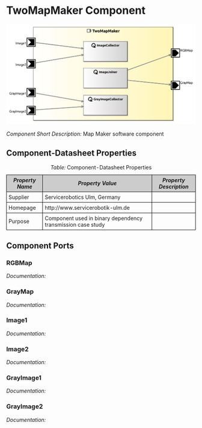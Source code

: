 <!--- This file is generated from the TwoMapMaker.componentDocumentation model --->
<!--- do not modify this file manually as it will by automatically overwritten by the code generator, modify the model instead and re-generate this file --->

# TwoMapMaker Component

<img src="model/TwoMapMakerComponentDefinition.jpg" alt="TwoMapMaker-ComponentImage" width="1000">

*Component Short Description:* Map Maker software component


## Component-Datasheet Properties

<table style="border-collapse:collapse;">
<caption><i>Table:</i> Component-Datasheet Properties</caption>
<tr style="background-color:#ccc;">
<th style="border:1px solid black; padding: 5px;"><i>Property Name</i></th>
<th style="border:1px solid black; padding: 5px;"><i>Property Value</i></th>
<th style="border:1px solid black; padding: 5px;"><i>Property Description</i></th>
</tr>
<tr>
<td style="border:1px solid black; padding: 5px;">Supplier</td>
<td style="border:1px solid black; padding: 5px;">Servicerobotics Ulm, Germany</td>
<td style="border:1px solid black; padding: 5px;"></td>
</tr>
<tr>
<td style="border:1px solid black; padding: 5px;">Homepage</td>
<td style="border:1px solid black; padding: 5px;">http://www.servicerobotik-ulm.de</td>
<td style="border:1px solid black; padding: 5px;"></td>
</tr>
<tr>
<td style="border:1px solid black; padding: 5px;">Purpose</td>
<td style="border:1px solid black; padding: 5px;">Component used in binary dependency transmission case study</td>
<td style="border:1px solid black; padding: 5px;"></td>
</tr>
</table>

## Component Ports

### RGBMap

*Documentation:*


### GrayMap

*Documentation:*


### Image1

*Documentation:*


### Image2

*Documentation:*


### GrayImage1

*Documentation:*


### GrayImage2

*Documentation:*





